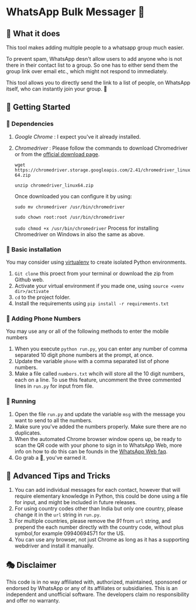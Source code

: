 # WhatsApp Bulk Messager :loudspeaker:

## :dart: What it does 
This tool makes adding multiple people to a whatsapp group much easier. 

To prevent spam, WhatsApp desn't allow users to add anyone who is not there in their contact list to a group. So one has to either send them the group link over email etc., which might not respond to immediately. 

This tool allows you to directly send the link to a list of people, on WhatsApp itself, who can instantly join your group. :tada:

## :rocket: Getting Started 

### :link: Dependencies

1. *Google Chrome* : I expect you've it already installed.
2. *Chromedriver* : Please follow the commands to download Chromedriver or from the [official download page](https://sites.google.com/a/chromium.org/chromedriver/downloads).

    `wget https://chromedriver.storage.googleapis.com/2.41/chromedriver_linux64.zip`
	
	`unzip chromedriver_linux64.zip`
	
	Once downloaded you can configure it by using:
	
	`sudo mv chromedriver /usr/bin/chromedriver`
	
	`sudo chown root:root /usr/bin/chromedriver`
	
	`sudo chmod +x /usr/bin/chromedriver`
	Process for installing Chromedriver on Windows in also the same as above.
	
### :walking: Basic installation 

You may consider using [virtualenv](http://pypi.python.org/pypi/virtualenv) to create isolated Python environments.

1. `Git clone` this proect from your terminal or download the zip from Github web.
2. Activate your virtual environment if you made one, using 
  `source <venv dir>/activate`
3. `cd` to the project folder.
4. Install the requirements using `pip install -r requirements.txt`

### :iphone: Adding Phone Numbers

You may use any or all of the following methods to enter the mobile numbers

1. When you execute `python run.py`, you can enter any number of comma separated 10 digit phone numbers at the prompt, at once.
2. Update the variable `phone` with a comma separated list of phone numbers.
3. Make a file called `numbers.txt` whcih will store all the 10 digit numbers, each on a line. To use this feature, uncomment the three commented lines in `run.py` for input from file.

### :running: Running

1. Open the file `run.py` and update the variable `msg` with the message you want to send to all the numbers.
2. Make sure you've added the numbers properly. Make sure there are no duplicates.
3. When the automated Chrome browser window opens up, be ready to scan the QR code with your phone to sign in to WhatsApp Web, more info on how to do this can be founds in the [WhatsApp Web faq](https://faq.whatsapp.com/en/web/28080003/).
4. Go grab a :doughnut:, you've earned it.

## :stars: Advanced Tips and Tricks

1. You can add individual messages for each contact, however that will require elementary knowledge in Python, this could be done using a file for input, and might be included in future releases.
2. For using country codes other than India but only one country, please change it in the `url` string in `run.py`.
3. For multiple countries, please remove the _91_ from `url` string, and prepend the each number directly with the country code, without plus symbol,for example 09940694571 for the US.
4. You can use any browser, not just Chrome as long as it has a supporting webdriver and install it manually.

## :performing_arts: Disclaimer

This code is in no way affiliated with, authorized, maintained, sponsored or endorsed by WhatsApp or any of its affiliates or subsidiaries. This is an independent and unofficial software. The developers claim no responsibility and offer no warranty.
